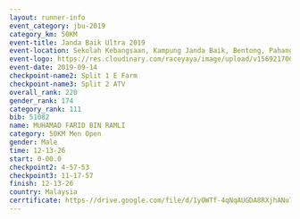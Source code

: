 ```yaml
---
layout: runner-info 
event_category: jbu-2019 
category_km: 50KM 
event-title: Janda Baik Ultra 2019  
event-location: Sekolah Kebangsaan, Kampung Janda Baik, Bentong, Pahang, Malaysia 
event-logo: https://res.cloudinary.com/raceyaya/image/upload/v1569217009/logo/janda-baik_vch1pc.jpg 
event-date: 2019-09-14 
checkpoint-name2: Split 1 E Farm 
checkpoint-name3: Split 2 ATV 
overall_rank: 220
gender_rank: 174
category_rank: 111
bib: 51082
name: MUHAMAD FARID BIN RAMLI
category: 50KM Men Open
gender: Male
time: 12-13-26
start: 0-00.0
checkpoint2: 4-57-53
checkpoint3: 11-17-57
finish: 12-13-26
country: Malaysia
cerrtificate: https-//drive.google.com/file/d/1yOWTf-4qNqAUGDA8RXjhANu7CVAG0ncm/view?usp=sharing
---
```

